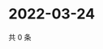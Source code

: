 # 2022-03-24

共 0 条

<!-- BEGIN WEIBO -->
<!-- 最后更新时间 Thu Mar 24 2022 20:27:24 GMT+0800 (China Standard Time) -->

<!-- END WEIBO -->
